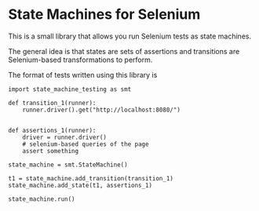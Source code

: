 # State Machines for Selenium

This is a small library that allows you run Selenium tests as state machines.

The general idea is that states are sets of assertions and transitions are Selenium-based transformations to perform.

The format of tests written using this library is

```
import state_machine_testing as smt

def transition_1(runner):
    runner.driver().get("http://localhost:8080/")


def assertions_1(runner):
    driver = runner.driver()
    # selenium-based queries of the page
    assert something

state_machine = smt.StateMachine()

t1 = state_machine.add_transition(transition_1)
state_machine.add_state(t1, assertions_1)

state_machine.run()
```
